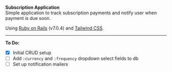 **Subscription Application**  
Simple application to track subscription payments and notify user when payment is due soon.

Using [Ruby on Rails](https://rubyonrails.org/) (v7.0.4) and [Tailwind CSS](https://tailwindcss.com/).

---

**To Do:**

- [x] Initial CRUD setup
- [ ] Add `:currency` and `:frequency` dropdown select fields to db
- [ ] Set up notification mailers
